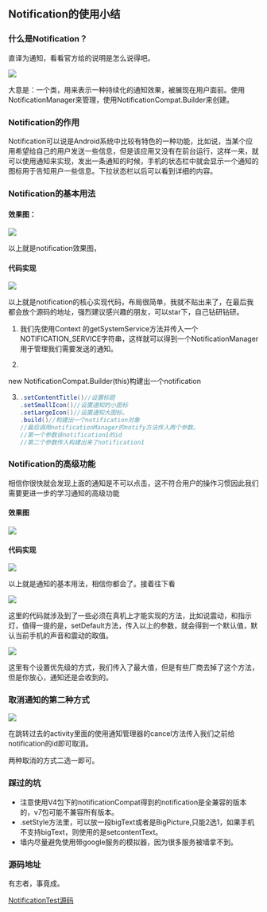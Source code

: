 ## Notification的使用小结

### 什么是Notification？

直译为通知，看看官方给的说明是怎么说得吧。

![](http://ogtmd8elu.bkt.clouddn.com/201708300924_671.png)

大意是：一个类，用来表示一种持续化的通知效果，被展现在用户面前。使用NotificationManager来管理，使用NotificationCompat.Builder来创建。

### Notification的作用

Notification可以说是Android系统中比较有特色的一种功能，比如说，当某个应用希望给自己的用户发送一些信息，但是该应用又没有在前台运行，这样一来，就可以使用通知来实现，发出一条通知的时候，手机的状态栏中就会显示一个通知的图标用于告知用户一些信息。下拉状态栏以后可以看到详细的内容。

### Notification的基本用法

#### 效果图：

![](http://ogtmd8elu.bkt.clouddn.com/201709052036_383.gif)

以上就是notification效果图，

#### 代码实现

![](http://ogtmd8elu.bkt.clouddn.com/201709052036_915.png)

以上就是notification的核心实现代码，布局很简单，我就不贴出来了，在最后我都会放个源码的地址，强烈建议感兴趣的朋友，可以star下，自己钻研钻研。

1. 我们先使用Context 的getSystemService方法并传入一个NOTIFICATION_SERVICE字符串，这样就可以得到一个NotificationManager用于管理我们需要发送的通知。

2. 
  new NotificationCompat.Builder(this)构建出一个notification

3. ```java
   .setContentTitle()//设置标题
   .setSmallIcon()//设置通知的小图标
   .setLargeIcon()//设置通知大图标。
   .build()//构建出一个notification对象 
   //最后调用notificationManager的notify方法传入两个参数。
   //第一个参数该notification1的id
   //第二个参数传入构建出来了notification1  
   ```


### Notification的高级功能

相信你很快就会发现上面的通知是不可以点击，这不符合用户的操作习惯因此我们需要更进一步的学习通知的高级功能

#### 效果图

![](http://ogtmd8elu.bkt.clouddn.com/201709052112_200.gif)

#### 代码实现

![](http://ogtmd8elu.bkt.clouddn.com/201709052147_534.png)

以上就是通知的基本用法，相信你都会了。接着往下看

![](http://ogtmd8elu.bkt.clouddn.com/201709052147_20.png)

这里的代码就涉及到了一些必须在真机上才能实现的方法，比如说震动，和指示灯，值得一提的是，setDefault方法，传入以上的参数，就会得到一个默认值，默认当前手机的声音和震动的取值。

![](http://ogtmd8elu.bkt.clouddn.com/201709052148_111.png)

这里有个设置优先级的方式，我们传入了最大值，但是有些厂商去掉了这个方法，但是你放心，通知还是会收到的。

### 取消通知的第二种方式

![](http://ogtmd8elu.bkt.clouddn.com/201709052156_270.png)

在跳转过去的activity里面的使用通知管理器的cancel方法传入我们之前给notification的id即可取消。

两种取消的方式二选一即可。

### 踩过的坑

* 注意使用V4包下的notificationCompat得到的notification是全兼容的版本的，v7包可能不兼容所有版本。
* .setStyle方法里，可以放一段bigText或者是BigPicture,只能2选1，如果手机不支持bigText，则使用的是setcontentText。
* 墙内尽量避免使用带google服务的模拟器，因为很多服务被墙拿不到。

### 源码地址

有志者，事竟成。

[NotificationTest源码](https://github.com/YanHuiLi/AndroidOpenSourceFrameworkTest/tree/master/Notification/NotificationTest)